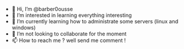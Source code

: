 - 👋 Hi, I’m @barber0ousse
- 👀 I’m interested in learning everything interesting
- 🌱 I’m currently learning how to administrate some servers (linux and windows)
- 💞️ I’m not looking to collaborate for the moment
- 📫 How to reach me ? well send me comment !

<!---
barber0ousse/barber0ousse is a ✨ special ✨ repository because its `README.md` (this file) appears on your GitHub profile.
You can click the Preview link to take a look at your changes.
--->
